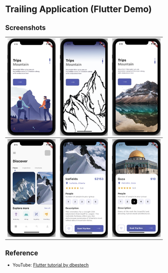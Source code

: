 # Trailing Application (Flutter Demo)

## Screenshots
| ![](./assets/docs/0_landin_page_0.png) | ![](./assets/docs/1_landing_page_1.png) | ![](./assets/docs/2_landing_page_2.png) |
|:--:|:--:|:--:|
| ![](./assets/docs/3_main_page.png) | ![](./assets/docs/4_detail_page.png) | ![](./assets/docs/5_button_design.png) |

## Reference
- YouTube: [Flutter tutorial by dbestech](https://youtu.be/x4DydJKVvQk)
